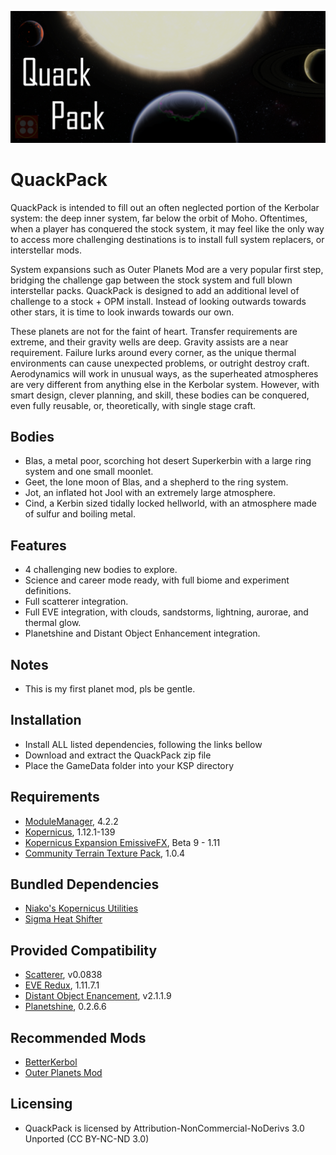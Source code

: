 ![QuackPack](Banner/QuackPack.png)
# QuackPack
QuackPack is intended to fill out an often neglected portion of the Kerbolar system: the deep inner system, far below the orbit of Moho.  Oftentimes, when a player has conquered the stock system, it may feel like the only way to access more challenging destinations is to install full system replacers, or interstellar mods.

System expansions such as Outer Planets Mod are a very popular first step, bridging the challenge gap between the stock system and full blown interstellar packs. QuackPack is designed to add an additional level of challenge to a stock + OPM install.  Instead of looking outwards towards other stars, it is time to look inwards towards our own.

These planets are not for the faint of heart.  Transfer requirements are extreme, and their gravity wells are deep.  Gravity assists are a near requirement. Failure lurks around every corner, as the unique thermal environments can cause unexpected problems, or outright destroy craft.  Aerodynamics will work in unusual ways, as the superheated atmospheres are very different from anything else in the Kerbolar system.  However, with smart design, clever planning, and skill, these bodies can be conquered, even fully reusable, or, theoretically, with single stage craft.

## Bodies
* Blas, a metal poor, scorching hot desert Superkerbin with a large ring system and one small moonlet.
* Geet, the lone moon of Blas, and a shepherd to the ring system.
* Jot, an inflated hot Jool with an extremely large atmosphere.
* Cind, a Kerbin sized tidally locked hellworld, with an atmosphere made of sulfur and boiling metal.

## Features
* 4 challenging new bodies to explore.
* Science and career mode ready, with full biome and experiment definitions.
* Full scatterer integration.
* Full EVE integration, with clouds, sandstorms, lightning, aurorae, and thermal glow.
* Planetshine and Distant Object Enhancement integration.

## Notes
* This is my first planet mod, pls be gentle.

## Installation
* Install ALL listed dependencies, following the links bellow
* Download and extract the QuackPack zip file
* Place the GameData folder into your KSP directory

## Requirements
* [ModuleManager](https://forum.kerbalspaceprogram.com/index.php?/topic/50533-18x-112x-module-manager-422-june-18th-2022-the-heatwave-edition/), 4.2.2
* [Kopernicus](https://forum.kerbalspaceprogram.com/index.php?/topic/200143-180-1123-kopernicus-stable-branch-last-updated-august-12th-2022/), 1.12.1-139
* [Kopernicus Expansion EmissiveFX](https://forum.kerbalspaceprogram.com/index.php?/topic/195844-110-111-112-alpha-kopernicus-expansion-continued-er/), Beta 9 - 1.11
* [Community Terrain Texture Pack](https://forum.kerbalspaceprogram.com/index.php?/topic/165873-ksp-15x-community-terrain-textures-pack-104-25-oct-2018/), 1.0.4

## Bundled Dependencies
* [Niako's Kopernicus Utilities](https://forum.kerbalspaceprogram.com/index.php?/topic/207768-112-niakos-kopernicus-utilities-smoother-heightmaps/)
* [Sigma Heat Shifter](https://github.com/Sigma88/Sigma-HeatShifter)

## Provided Compatibility
* [Scatterer](https://forum.kerbalspaceprogram.com/index.php?/topic/103963-wip19x-112x-scatterer-atmospheric-scattering-00838-14082022-scattering-improvements-in-game-atmo-generation-and-multi-sun-support/), v0.0838
* [EVE Redux](https://forum.kerbalspaceprogram.com/index.php?/topic/196411-19-112x-eve-redux-performance-enhanced-eve-maintenance-v11171-09092022/), 1.11.7.1
* [Distant Object Enancement](https://forum.kerbalspaceprogram.com/index.php?/topic/205063-ksp-131-distant-object-enhancement-doe-l-under-new-management-2119-2022-0727/), v2.1.1.9
* [Planetshine](https://forum.kerbalspaceprogram.com/index.php?/topic/173138-112x-planetshine-0266-feb-22-2022/), 0.2.6.6

## Recommended Mods
* [BetterKerbol](https://forum.kerbalspaceprogram.com/index.php?/topic/207389-112x-kopernicus-betterkerbol-v101-a-kerbol-graphics-enhancement/)
* [Outer Planets Mod](https://forum.kerbalspaceprogram.com/index.php?/topic/184789-131-112x-outer-planets-mod-v2210-3rd-jan-2022/)

## Licensing
* QuackPack is licensed by Attribution-NonCommercial-NoDerivs 3.0 Unported (CC BY-NC-ND 3.0)
